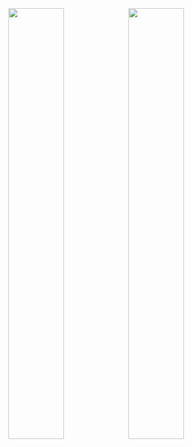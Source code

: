 <img align="left" width="47%" src="https://github-readme-stats.vercel.app/api?username=fprobo&theme=tokyonight" />
<img align="left" width="47%" src="https://github-readme-stats.vercel.app/api/top-langs/?username=fprobo&layout=compact" />
